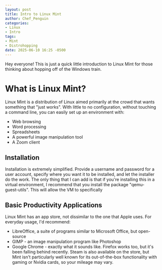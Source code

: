 ```yaml
---
layout: post
title: Intro to Linux Mint
author: Chef_Penguin
categories:
- Linux
- Intro
tags:
- Mint
- Distrohopping
date: 2025-06-10 16:25 -0500
---
```

Hey everyone! This is just a quick little introduction to Linux Mint for those thinking about hopping off of the Windows train.

# What is Linux Mint?

Linux Mint is a distribution of Linux aimed primarily at the crowd that wants something that "just works". With little to no configuration, without touching a command line, you can easily set up an environment with:
- Web browsing
- Word processing
- Spreadsheets
- A powerful image manipulation tool
- A Zoom client

## Installation

Installation is extremely simplified. Provide a username and password for a user account, specify where you want it to be installed, and let the installer do the work.
The only thing that I can add is that if you're installing this in a virtual environment, I recommend that you install the package "qemu-guest-utils". This will allow the VM to specifically 

## Basic Productivity Applications

Linux Mint has an app store, not dissimilar to the one that Apple uses. For everyday usage, I'd recommend: 
- LibreOffice, a suite of programs similar to Microsoft Office, but open-source
- GIMP - an image manipulation program like Photoshop
- Google Chrome - exactly what it sounds like. Firefox works too, but it's been falling behind recently.
Steam is also available on the store, but Mint isn't particularly well known for its out-of-the-box functionality with gaming or Nvidia cards, so your mileage may vary.
